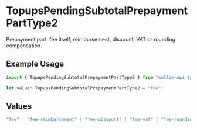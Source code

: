 # TopupsPendingSubtotalPrepaymentPartType2

Prepayment part: fee itself, reimbursement, discount, VAT or rounding compensation.

## Example Usage

```typescript
import { TopupsPendingSubtotalPrepaymentPartType2 } from "mollie-api-typescript/models/operations";

let value: TopupsPendingSubtotalPrepaymentPartType2 = "fee";
```

## Values

```typescript
"fee" | "fee-reimbursement" | "fee-discount" | "fee-vat" | "fee-rounding-compensation"
```